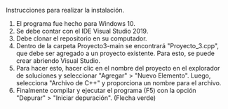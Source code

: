 Instrucciones para realizar la instalación.

1. El programa fue hecho para Windows 10.
2. Se debe contar con el IDE Visual Studio 2019. 
3. Debe clonar el repositorio en su computador.
3. Dentro de la carpeta Proyecto3-main se encontrará "Proyecto_3.cpp", que debe ser agregado
a un proyecto existente. Para esto, se puede crear abriendo Visual Studio.
4. Para hacer esto, hacer clic en el nombre del proyecto en el explorador de soluciones y
seleccionar "Agregar" > "Nuevo Elemento". Luego, selecciona "Archivo de C++" y proporciona
un nombre para el archivo.
5. Finalmente compilar y ejecutar el programa (F5) con la opción "Depurar" > "Iniciar depuración".
(Flecha verde)